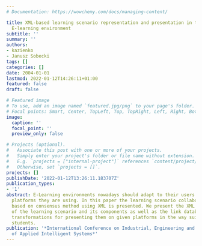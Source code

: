 ```yaml
---
# Documentation: https://wowchemy.com/docs/managing-content/

title: XML-based learning scenario representation and presentation in the adaptive
  E-learning environment
subtitle: ''
summary: ''
authors:
- kazienko
- Janusz Sobecki
tags: []
categories: []
date: 2004-01-01
lastmod: 2022-01-12T14:26:11+01:00
featured: false
draft: false

# Featured image
# To use, add an image named `featured.jpg/png` to your page's folder.
# Focal points: Smart, Center, TopLeft, Top, TopRight, Left, Right, BottomLeft, Bottom, BottomRight.
image:
  caption: ''
  focal_point: ''
  preview_only: false

# Projects (optional).
#   Associate this post with one or more of your projects.
#   Simply enter your project's folder or file name without extension.
#   E.g. `projects = ["internal-project"]` references `content/project/deep-learning/index.md`.
#   Otherwise, set `projects = []`.
projects: []
publishDate: '2022-01-12T13:26:11.183707Z'
publication_types:
- '1'
abstract: E-Learning environments nowadays should adapt to their users and computer
  platforms they are using. In this paper the learning scenario collaborative recommendation
  based on consensus method using XML is presented. We present the XML description
  of the learning scenario and its components as well as the link database and XSL
  transformations for presenting them on given platforms in the way suitable for particular
  students.
publication: '*International Conference on Industrial, Engineering and Other Applications
  of Applied Intelligent Systems*'
---
```

